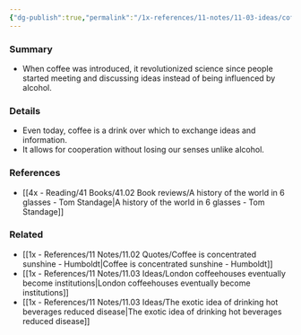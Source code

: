 ```yaml
---
{"dg-publish":true,"permalink":"/1x-references/11-notes/11-03-ideas/coffee-is-a-drink-over-which-to-exchange-ideas/","title":"Coffee is a drink over which to exchange ideas"}
---
```



### Summary
- When coffee was introduced, it revolutionized science since people started meeting and discussing ideas instead of being influenced by alcohol.

### Details
- Even today, coffee is a drink over which to exchange ideas and information.
- It allows for cooperation without losing our senses unlike alcohol.

### References
- [[4x - Reading/41 Books/41.02 Book reviews/A history of the world in 6 glasses - Tom Standage\|A history of the world in 6 glasses - Tom Standage]]

### Related
- [[1x - References/11 Notes/11.02 Quotes/Coffee is concentrated sunshine - Humboldt\|Coffee is concentrated sunshine - Humboldt]]
- [[1x - References/11 Notes/11.03 Ideas/London coffeehouses eventually become institutions\|London coffeehouses eventually become institutions]]
- [[1x - References/11 Notes/11.03 Ideas/The exotic idea of drinking hot beverages reduced disease\|The exotic idea of drinking hot beverages reduced disease]]